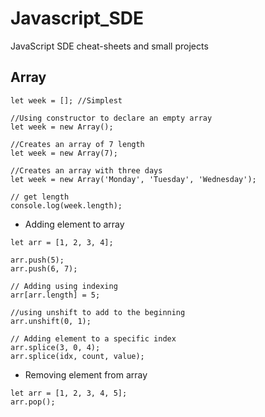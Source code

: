 # Javascript_SDE
JavaScript SDE cheat-sheets and small projects

## Array
```
let week = []; //Simplest

//Using constructor to declare an empty array
let week = new Array();  

//Creates an array of 7 length
let week = new Array(7); 

//Creates an array with three days
let week = new Array('Monday', 'Tuesday', 'Wednesday');

// get length
console.log(week.length);
```
- Adding element to array
```
let arr = [1, 2, 3, 4];

arr.push(5);
arr.push(6, 7);

// Adding using indexing
arr[arr.length] = 5;

//using unshift to add to the beginning
arr.unshift(0, 1);

// Adding element to a specific index
arr.splice(3, 0, 4);
arr.splice(idx, count, value); 
```
- Removing element from array
```
let arr = [1, 2, 3, 4, 5];
arr.pop();
```